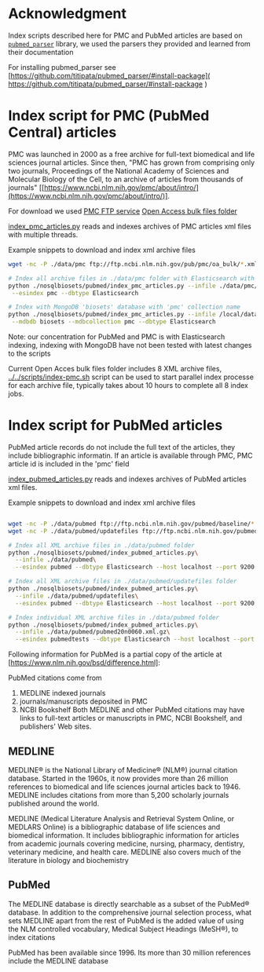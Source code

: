 
# Acknowledgment

Index scripts described here for PMC and PubMed articles are based on
[`pubmed_parser`](https://github.com/titipata/pubmed_parser/) library,
we used the parsers they provided and learned from their documentation

For installing pubmed_parser see
[https://github.com/titipata/pubmed_parser/#install-package](
https://github.com/titipata/pubmed_parser/#install-package
)

# Index script for PMC (PubMed Central) articles

PMC was launched in 2000 as a free archive for full-text biomedical and life sciences
journal articles.
Since then, "PMC has grown from comprising only two journals,
 Proceedings of the National Academy of Sciences
 and Molecular Biology of the Cell,
 to an archive of articles from thousands of journals"
[[https://www.ncbi.nlm.nih.gov/pmc/about/intro/](https://www.ncbi.nlm.nih.gov/pmc/about/intro/)].

For download we used [PMC FTP service](https://www.ncbi.nlm.nih.gov/pmc/tools/ftp/)
[Open Access bulk files folder](ftp://ftp.ncbi.nlm.nih.gov/pub/pmc/oa_bulk)

[index_pmc_articles.py](index_pmc_articles.py) reads and indexes archives
of PMC articles xml files with multiple threads.

Example snippets to download and index xml archive files
```bash
wget -nc -P ./data/pmc ftp://ftp.ncbi.nlm.nih.gov/pub/pmc/oa_bulk/*.xml.tar.gz

# Index all archive files in ./data/pmc folder with Elasticsearch with 'pmc' index name
python ./nosqlbiosets/pubmed/index_pmc_articles.py --infile ./data/pmc/\
 --esindex pmc --dbtype Elasticsearch

# Index with MongoDB 'biosets' database with 'pmc' collection name
python ./nosqlbiosets/pubmed/index_pmc_articles.py --infile /local/data/pmc/data/\
 --mdbdb biosets --mdbcollection pmc --dbtype Elasticsearch
```
Note: our concentration for PubMed and PMC is with Elasticsearch indexing,
indexing with MongoDB have not been tested with latest changes to the scripts

Current Open Acces bulk files folder includes 8 XML archive files,
 [../../scripts/index-pmc.sh](../../scripts/index-pmc.sh) script can be used to start
 parallel index processe for each archive file,
 typically takes about 10 hours to complete all 8 index jobs.  

# Index script for PubMed articles

PubMed article records do not include the full text of the articles, they include
bibliographic informatin.
If an article is available through PMC, PMC article id is included in the 'pmc' field


[index_pubmed_articles.py](index_pubmed_articles.py) reads and indexes archives
of PubMed articles xml files.

Example snippets to download and index xml archive files
```bash

wget -nc -P ./data/pubmed ftp://ftp.ncbi.nlm.nih.gov/pubmed/baseline/*.xml.gz
wget -nc -P ./data/pubmed/updatefiles ftp://ftp.ncbi.nlm.nih.gov/pubmed/updatefiles/*.xml.gz

# Index all XML archive files in ./data/pubmed folder
python ./nosqlbiosets/pubmed/index_pubmed_articles.py\
  --infile ./data/pubmed\
  --esindex pubmed --dbtype Elasticsearch --host localhost --port 9200

# Index all XML archive files in ./data/pubmed/updatefiles folder
python ./nosqlbiosets/pubmed/index_pubmed_articles.py\
  --infile ./data/pubmed/updatefiles\
  --esindex pubmed --dbtype Elasticsearch --host localhost --port 9200

# Index individual XML archive files in ./data/pubmed folder
python ./nosqlbiosets/pubmed/index_pubmed_articles.py\
  --infile ./data/pubmed/pubmed20n0060.xml.gz\
  --esindex pubmedtests --dbtype Elasticsearch --host localhost --port 9200
```

Following information for PubMed is a partial copy of the article at
[https://www.nlm.nih.gov/bsd/difference.html]:
 
PubMed citations come from

 1) MEDLINE indexed journals
 2) journals/manuscripts deposited in PMC
 3) NCBI Bookshelf
Both MEDLINE and other PubMed citations may have links to full-text articles
or manuscripts in PMC, NCBI Bookshelf, and publishers' Web sites.

## MEDLINE

MEDLINE® is the National Library of Medicine® (NLM®) journal citation database.
Started in the 1960s, it now provides more than 26 million references
to biomedical and life sciences journal articles back to 1946.
MEDLINE includes citations from more than 5,200 scholarly journals
published around the world.

MEDLINE (Medical Literature Analysis and Retrieval System Online, or MEDLARS Online)
is a bibliographic database of life sciences and biomedical information.
It includes bibliographic information for articles from academic journals
covering medicine, nursing, pharmacy, dentistry, veterinary medicine, and health care.
MEDLINE also covers much of the literature in biology and biochemistry

## PubMed

The MEDLINE database is directly searchable as a subset of the PubMed® database.
In addition to the comprehensive journal selection process,
what sets MEDLINE apart from the rest of PubMed
is the added value of using the NLM controlled vocabulary,
Medical Subject Headings (MeSH®), to index citations

PubMed has been available since 1996.
Its more than 30 million references include the MEDLINE database

